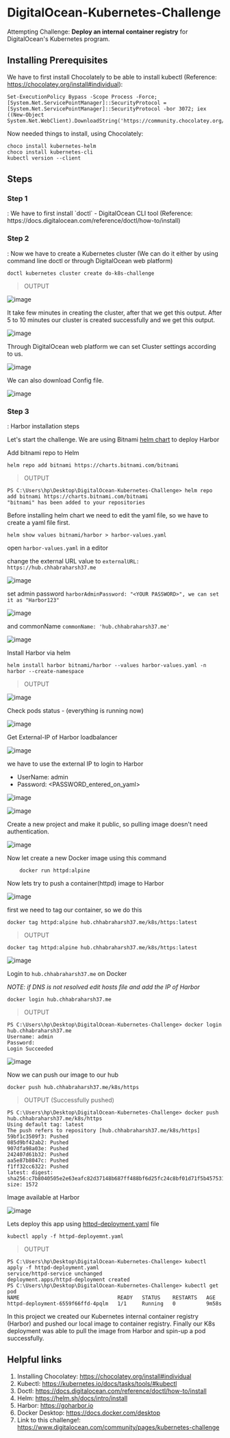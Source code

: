 # DigitalOcean-Kubernetes-Challenge

Attempting Challenge: <b>Deploy an internal container registry</b> for DigitalOcean's Kubernetes program.<br>

## Installing Prerequisites 
We have to first install Chocolately to be able to install kubectl (Reference: https://chocolatey.org/install#individual):

    Set-ExecutionPolicy Bypass -Scope Process -Force; [System.Net.ServicePointManager]::SecurityProtocol = [System.Net.ServicePointManager]::SecurityProtocol -bor 3072; iex ((New-Object System.Net.WebClient).DownloadString('https://community.chocolatey.org/install.ps1'))

Now needed things to install, using Chocolately:

    choco install kubernetes-helm
    choco install kubernetes-cli
    kubectl version --client

## Steps

<h3>Step 1</h3>: We have to first install `doctl` - DigitalOcean CLI tool (Reference: https://docs.digitalocean.com/reference/doctl/how-to/install)

<h3>Step 2</h3>: Now we have to create a Kubernetes cluster
         (We can do it either by using command line doctl or through DigitalOcean web platform)

```
doctl kubernetes cluster create do-k8s-challenge
```
>OUTPUT

![image](https://user-images.githubusercontent.com/60788180/147603136-38d7b69b-863c-40b1-a02b-62642eb2ce31.png)

It take few minutes in creating the cluster, after that we get this output.
After 5 to 10 minutes our cluster is created successfully and we get this output.

![image](https://user-images.githubusercontent.com/60788180/147611042-951029bf-2c47-429c-8374-c49970813dcd.png)

Through DigitalOcean web platform we can set Cluster settings according to us.

![image](https://user-images.githubusercontent.com/60788180/147611113-bcb6375f-a84d-4b8a-b210-30b02057bd12.png)

We can also download Config file.

![image](https://user-images.githubusercontent.com/60788180/147611150-30aabaf5-76ca-4a4e-ac37-2cedb4955199.png)


<h3>Step 3</h3>: Harbor installation steps

Let's start the challenge. We are using Bitnami [helm chart](https://bitnami.com/stack/harbor/helm) to deploy Harbor

Add bitnami repo to Helm

```
helm repo add bitnami https://charts.bitnami.com/bitnami
```
> OUTPUT
```
PS C:\Users\hp\Desktop\DigitalOcean-Kubernetes-Challenge> helm repo add bitnami https://charts.bitnami.com/bitnami
"bitnami" has been added to your repositories
```
Before installing helm chart we need to edit the yaml file, so we have to create a yaml file first.
```
helm show values bitnami/harbor > harbor-values.yaml
```

open `harbor-values.yaml` in a editor

change the external URL value to `externalURL: https://hub.chhabraharsh37.me` 

![image](https://user-images.githubusercontent.com/60788180/147604327-95e4008c-0065-41c6-a41f-284bc8387059.png)


set admin password `harborAdminPassword: "<YOUR PASSWORD>", we can set it as "Harbor123"`

![image](https://user-images.githubusercontent.com/60788180/147607174-9d7ae317-14d7-4125-a2a4-71ad876b4b6b.png)

and commonName `commonName: 'hub.chhabraharsh37.me'`

![image](https://user-images.githubusercontent.com/60788180/147604482-6c3426d7-85ab-49a1-8ae8-af8abd7c712b.png)



Install Harbor via helm
```
helm install harbor bitnami/harbor --values harbor-values.yaml -n harbor --create-namespace
```
>OUTPUT


![image](https://user-images.githubusercontent.com/60788180/147611541-2afd56d3-3661-4ff0-a29f-2537df25a036.png)

Check pods status - (everything is running now)

![image](https://user-images.githubusercontent.com/60788180/147611706-dbfbe3ba-5c34-4185-bdd5-d002207578c7.png)

Get External-IP of Harbor loadbalancer

![image](https://user-images.githubusercontent.com/60788180/147611781-ebb89c9b-bba9-4c5e-93de-e244043c921e.png)


we have to use the external IP to login to Harbor
- UserName: admin
- Password: <PASSWORD_entered_on_yaml>

![image](https://user-images.githubusercontent.com/60788180/147614249-97ea6b1f-c9ab-41f1-a4ff-67a6abbd5b2e.png)

![image](https://user-images.githubusercontent.com/60788180/147614855-47dcc7cf-b378-4d97-8014-7bbc3f764ebb.png)


Create a new project and make it public, so pulling image doesn't need authentication.

![image](https://user-images.githubusercontent.com/60788180/147613986-cf1c3a43-8119-4189-9267-aee3ed48bf49.png)

Now let create a new Docker image using this command

        docker run httpd:alpine

Now lets try to push a container(httpd) image to Harbor

![image](https://user-images.githubusercontent.com/60788180/147612078-43535349-78c9-40c2-a25b-8789ef0aeb4a.png)

first we need to tag our container, so we do this 

```
docker tag httpd:alpine hub.chhabraharsh37.me/k8s/https:latest
```
>OUTPUT
```
docker tag httpd:alpine hub.chhabraharsh37.me/k8s/https:latest
```
![image](https://user-images.githubusercontent.com/60788180/147612222-fff9c319-0a10-4faa-a43f-4c19fac2d2b9.png)


Login to `hub.chhabraharsh37.me` on Docker

*NOTE: if DNS is not resolved edit hosts file and add the IP of Harbor*

```
docker login hub.chhabraharsh37.me
```
>OUTPUT
```
PS C:\Users\hp\Desktop\DigitalOcean-Kubernetes-Challenge> docker login hub.chhabraharsh37.me
Username: admin
Password: 
Login Succeeded
```
![image](https://user-images.githubusercontent.com/60788180/147616238-5bde388e-5a02-484b-ae85-735c131cab57.png)


Now we can push our image to our hub

```docker
docker push hub.chhabraharsh37.me/k8s/https
```
>OUTPUT (Successfully pushed)
```
PS C:\Users\hp\Desktop\DigitalOcean-Kubernetes-Challenge> docker push hub.chhabraharsh37.me/k8s/https
Using default tag: latest
The push refers to repository [hub.chhabraharsh37.me/k8s/https]
59bf1c3509f3: Pushed
085d9bf42ab2: Pushed
907dfa98a03e: Pushed
242407d61b32: Pushed
aa5e87b8047c: Pushed
f1ff32cc6322: Pushed
latest: digest: sha256:c7b8040505e2e63eafc82d37148b687ff488bf6d25fc24c8bf01d71f5b457531 size: 1572
```
Image available at Harbor 

![image](https://user-images.githubusercontent.com/60788180/147614929-08cb8a9e-0ed0-498a-ad33-bed86dda03ff.png)


Lets deploy this app using [httpd-deployment.yaml](httpd-deployment.yaml) file

```
kubectl apply -f httpd-deployemnt.yaml
```
>OUTPUT
```
PS C:\Users\hp\Desktop\DigitalOcean-Kubernetes-Challenge> kubectl apply -f httpd-deployment.yaml
service/httpd-service unchanged
deployment.apps/httpd-deployment created
PS C:\Users\hp\Desktop\DigitalOcean-Kubernetes-Challenge> kubectl get pod
NAME                                READY   STATUS    RESTARTS   AGE
httpd-deployment-6559f66ffd-4pqlm   1/1     Running   0          9m58s
```
In this project we created our Kubernetes internal container registry (Harbor) and pushed our local image to container registry. 
Finally our K8s deployment was able to pull the image from Harbor and spin-up a pod successfully.

## Helpful links 
1. Installing Chocolatey: https://chocolatey.org/install#individual
2. Kubectl: https://kubernetes.io/docs/tasks/tools/#kubectl
3. Doctl: https://docs.digitalocean.com/reference/doctl/how-to/install
4. Helm: https://helm.sh/docs/intro/install
5. Harbor: https://goharbor.io
6. Docker Desktop: https://docs.docker.com/desktop
7. Link to this challenge!: https://www.digitalocean.com/community/pages/kubernetes-challenge
